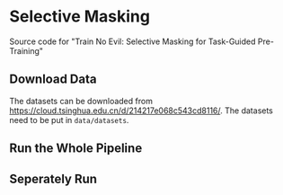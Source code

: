 # Selective Masking

Source code for "Train No Evil: Selective Masking for Task-Guided Pre-Training"

## Download Data

The datasets can be downloaded from https://cloud.tsinghua.edu.cn/d/214217e068c543cd8116/. The datasets need to be put in `data/datasets`.

## Run the Whole Pipeline

## Seperately Run
